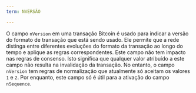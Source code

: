 ```yaml
---
term: NVERSÃO

---
```

O campo `nVersion` em uma transação Bitcoin é usado para indicar a versão do formato de transação que está sendo usado. Ele permite que a rede distinga entre diferentes evoluções do formato da transação ao longo do tempo e aplique as regras correspondentes. Este campo não tem impacto nas regras de consenso. Isto significa que qualquer valor atribuído a este campo não resulta na invalidação da transação. No entanto, o campo `nVersion` tem regras de normalização que atualmente só aceitam os valores `1` e `2`. Por enquanto, este campo só é útil para a ativação do campo `nSequence`.